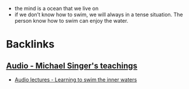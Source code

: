- the mind is a ocean that we live on
- if we don’t know how to swim, we will always in a tense situation. The person know how to swim can enjoy the water.

# Backlinks
## [Audio - Michael Singer's teachings](<Audio - Michael Singer's teachings.md>)
- [Audio lectures - Learning to swim the inner waters](<Audio lectures - Learning to swim the inner waters.md>)

